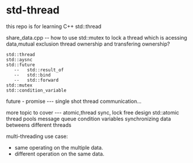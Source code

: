 # std-thread
this repo is for learning C++ std::thread

   share_data.cpp   -- how to use std::mutex to lock a thread which is acessing data,mutual exclusion
   thread ownership and transfering ownership?

    std::thread
    std::aysnc
    std::future
       --   std::result_of
       --   std::bind
       --   std::forward
    std::mutex
    std::condition_variable
   future - promise --- single shot thread communication...

   more topic to cover --- atomic,thread sync, lock free design
    std::atomic
   thread pools
    message queue
   condition variables
   synchronizing data betweens different threads
   
multi-threading use case: 
   - same operating on the multiple data.
   - different operation on the same data.

